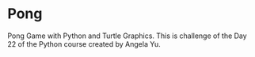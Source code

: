 # Pong
Pong Game with Python and Turtle Graphics. This is challenge of the Day 22 of the Python course created by Angela Yu.

